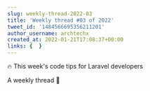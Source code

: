 ```yaml
---
slug: weekly-thread-2022-03
title: 'Weekly thread #03 of 2022'
tweet_id: '1484566695356211201'
author_username: archtechx
created_at: 2022-01-21T17:08:37+00:00
links: {  }
---
```

🔥 This week's code tips for Laravel developers

A weekly thread 🧵